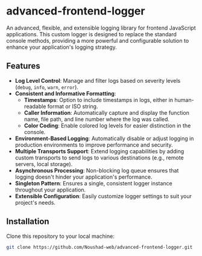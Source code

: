 # advanced-frontend-logger
An advanced, flexible, and extensible logging library for frontend JavaScript applications. This custom logger is designed to replace the standard console methods, providing a more powerful and configurable solution to enhance your application's logging strategy.

## Features

- **Log Level Control**: Manage and filter logs based on severity levels (`debug`, `info`, `warn`, `error`).
- **Consistent and Informative Formatting**:
  - **Timestamps**: Option to include timestamps in logs, either in human-readable format or ISO string.
  - **Caller Information**: Automatically capture and display the function name, file path, and line number where the log was called.
  - **Color Coding**: Enable colored log levels for easier distinction in the console.
- **Environment-Based Logging**: Automatically disable or adjust logging in production environments to improve performance and security.
- **Multiple Transports Support**: Extend logging capabilities by adding custom transports to send logs to various destinations (e.g., remote servers, local storage).
- **Asynchronous Processing**: Non-blocking log queue ensures that logging doesn't hinder your application's performance.
- **Singleton Pattern**: Ensures a single, consistent logger instance throughout your application.
- **Extensible Configuration**: Easily customize logger settings to suit your project's needs.

## Installation

Clone this repository to your local machine:

```bash
git clone https://github.com/Noushad-web/advanced-frontend-logger.git

